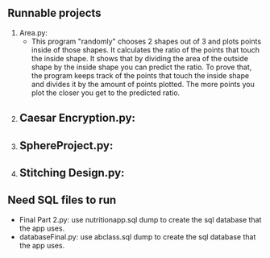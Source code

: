 ## Runnable projects

1. Area.py:
   - This program "randomly" chooses 2 shapes out of 3 and plots points inside of those shapes. It calculates the ratio of the points that touch the inside shape. It shows that by dividing the area of the outside shape by the inside shape you can predict the ratio. To prove that, the program keeps track of the points that touch the inside shape and divides it by the amount of points plotted. The more points you plot the closer you get to the predicted ratio.
2. Caesar Encryption.py:
   - 
3. SphereProject.py:
   - 
4. Stitching Design.py:
   - 

## Need SQL files to run

- Final Part 2.py:
  use nutritionapp.sql dump to create the sql database that the app uses.
- databaseFinal.py: use abclass.sql dump to create the sql database that the app uses.
